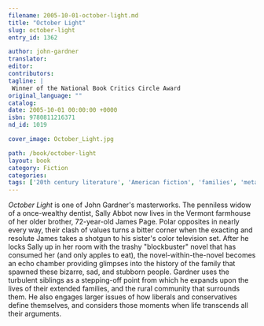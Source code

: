 ```yaml
---
filename: 2005-10-01-october-light.md
title: "October Light"
slug: october-light
entry_id: 1362

author: john-gardner
translator: 
editor: 
contributors: 
tagline: |
 Winner of the National Book Critics Circle Award
original_language: ""
catalog: 
date: 2005-10-01 00:00:00 +0000 
isbn: 9780811216371
nd_id: 1019

cover_image: October_Light.jpg

path: /book/october-light
layout: book
category: Fiction
categories: 
tags: ['20th century literature', 'American fiction', 'families', 'metanovel']
---
```

*October Light* is one of John Gardner's masterworks. The penniless widow of a once-wealthy dentist, Sally Abbot now lives in the Vermont farmhouse of her older brother, 72-year-old James Page. Polar opposites in nearly every way, their clash of values turns a bitter corner when the exacting and resolute James takes a shotgun to his sister's color television set. After he locks Sally up in her room with the trashy "blockbuster" novel that has consumed her (and only apples to eat), the novel-within-the-novel becomes an echo chamber providing glimpses into the history of the family that spawned these bizarre, sad, and stubborn people. Gardner uses the turbulent siblings as a stepping-off point from which he expands upon the lives of their extended families, and the rural community that surrounds them. He also engages larger issues of how liberals and conservatives define themselves, and considers those moments when life transcends all their arguments.





